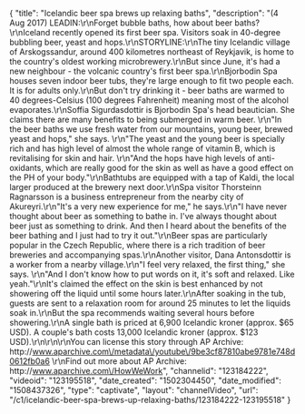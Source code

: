 {
    "title": "Icelandic beer spa brews up relaxing baths",
    "description": "(4 Aug 2017) LEADIN:\r\nForget bubble baths, how about beer baths?\r\nIceland recently opened its first beer spa. Visitors soak in 40-degree bubbling beer, yeast and hops.\r\nSTORYLINE:\r\nThe tiny Icelandic village of Arskogssandur, around 400 kilometres northeast of Reykjavik, is home to the country's oldest working microbrewery.\r\nBut since June, it's had a new neighbour - the volcanic country's first beer spa.\r\nBjorbodin Spa houses seven indoor beer tubs, they're large enough to fit two people each. It is for adults only.\r\nBut don't try drinking it - beer baths are warmed to 40 degrees-Celsius (100 degrees Fahrenheit) meaning most of the alcohol evaporates.\r\nSoffia Sigurdasdottir is Bjorbodin Spa's head beautician. She claims there are many benefits to being submerged in warm beer. \r\n\"In the beer baths we use fresh water from our mountains, young beer, brewed yeast and hops,\" she says. \r\n\"The yeast and the young beer is specially rich and has high level of almost the whole range of vitamin B, which is revitalising for skin and hair. \r\n\"And the hops have high levels of anti-oxidants, which are really good for the skin as well as have a good effect on the PH of your body.\"\r\nBathtubs are equipped with a tap of Kaldi, the local larger produced at the brewery next door.\r\nSpa visitor Thorsteinn Ragnarsson is a business entrepreneur from the nearby city of Akureyri.\r\n\"It's a very new experience for me,\" he says.\r\n\"I have never thought about beer as something to bathe in. I've always thought about beer just as something to drink. And then I heard about the benefits of the beer bathing and I just had to try it out.\"\r\nBeer spas are particularly popular in the Czech Republic, where there is a rich tradition of beer breweries and accompanying spas.\r\nAnother visitor, Dana Antonsdottir is a worker from a nearby village.\r\n\"I feel very relaxed, the first thing,\" she says. \r\n\"And I don't know how to put words on it, it's soft and relaxed. Like yeah.\"\r\nIt's claimed the effect on the skin is best enhanced by not showering off the liquid until some hours later.\r\nAfter soaking in the tub, guests are sent to a relaxation room for around 25 minutes to let the liquids soak in.\r\nBut the spa recommends waiting several hours before showering.\r\nA single bath is priced at 6,900 Icelandic kroner (approx. $65 USD). A couple's bath costs 13,000 Icelandic kroner (approx. $123 USD).\r\n\r\n\r\nYou can license this story through AP Archive: http:\/\/www.aparchive.com\/metadata\/youtube\/9be3cf87810abe9781e748d0612fb0a6 \r\nFind out more about AP Archive: http:\/\/www.aparchive.com\/HowWeWork",
    "channelid": "123184222",
    "videoid": "123195518",
    "date_created": "1502304450",
    "date_modified": "1508437326",
    "type": "captivate",
    "layout": "channelVideo",
    "url": "\/c1\/icelandic-beer-spa-brews-up-relaxing-baths\/123184222-123195518"
}